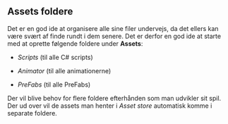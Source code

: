 ## Assets foldere

Det er en god ide at organisere alle sine filer undervejs, da det ellers
kan være svært af finde rundt i dem senere. Det er derfor en god ide at
starte med at oprette følgende foldere under **Assets**:

- *Scripts* (til alle C# scripts)

- *Animator* (til alle animationerne)

- *PreFabs* (til alle PreFabs)

Der vil blive behov for flere foldere efterhånden som man udvikler sit
spil. Der ud over vil de assets man henter i *Asset store* automatisk
komme i separate foldere.
